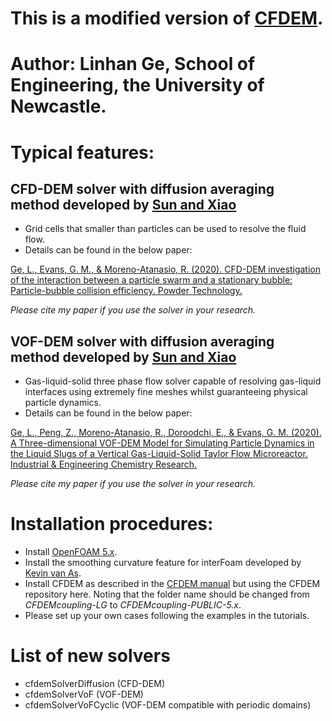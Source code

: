 # This is a modified version of [CFDEM](https://www.cfdem.com/).
# Author: Linhan Ge, School of Engineering, the University of Newcastle.
# Typical features:
## CFD-DEM solver with diffusion averaging method developed by [Sun and Xiao](https://www.sciencedirect.com/science/article/pii/S030193221500186X)
* Grid cells that smaller than particles can be used to resolve the fluid flow.
* Details can be found in the below paper:

[Ge, L., Evans, G. M., & Moreno-Atanasio, R. (2020). CFD-DEM investigation of the interaction between a particle swarm and a stationary bubble: Particle-bubble collision efficiency. Powder Technology.](https://www.sciencedirect.com/science/article/pii/S0032591020302102)


 *Please cite my paper if you use the solver in your research.*

## VOF-DEM solver with diffusion averaging method developed by [Sun and Xiao](https://www.sciencedirect.com/science/article/pii/S030193221500186X)
* Gas-liquid-solid three phase flow solver capable of resolving gas-liquid interfaces using extremely fine meshes whilst guaranteeing physical particle dynamics.
* Details can be found in the below paper:


[Ge, L., Peng, Z., Moreno-Atanasio, R., Doroodchi, E., & Evans, G. M. (2020). A Three-dimensional VOF-DEM Model for Simulating Particle Dynamics in the Liquid Slugs of a Vertical Gas-Liquid-Solid Taylor Flow Microreactor. Industrial & Engineering Chemistry Research.](https://pubs.acs.org/doi/abs/10.1021/acs.iecr.0c00108)


*Please cite my paper if you use the solver in your research.*

# Installation procedures:
* Install [OpenFOAM 5.x](https://openfoamwiki.net/index.php/Installation/Linux/OpenFOAM-5.x/Ubuntu).
* Install the smoothing curvature feature for interFoam developed by [Kevin van As](https://github.com/floquation/OF-kva_interfaceProperties).
* Install CFDEM as described in the [CFDEM manual](https://www.cfdem.com/media/CFDEM/docu/CFDEMcoupling_Manual.html) but using the CFDEM repository here. Noting that the folder name should be changed from *CFDEMcoupling-LG* to *CFDEMcoupling-PUBLIC-5.x*.
* Please set up your own cases following the examples in the tutorials.
# List of new solvers
* cfdemSolverDiffusion (CFD-DEM)
* cfdemSolverVoF (VOF-DEM)
* cfdemSolverVoFCyclic (VOF-DEM compatible with periodic domains)
